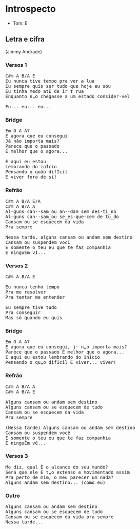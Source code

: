 # Introspecto
* Tom: E

## Letra e cifra
(Jimmy Andrade)
### Versos 1
<pre>
C#m A B/A E
Eu nunca tive tempo pra ver a lua
Eu sempre quis ser tudo que hoje eu sou
Eu tinha medo atÈ de ir ‡ rua
Enquanto n„o chegasse a um estado consider·vel

Eu... eu... eu...
</pre>
### Bridge
<pre>
Em G A A7
E agora que eu consegui
Já não importa mais?
Parece que o passado
É melhor que o agora...

E aqui eu estou
Lembrando do inÌcio
Pensando o quão difÌcil
É viver fora de si!
</pre>
### Refrão
<pre>
C#m A B/A E/A
C#m A B/A A
Al-guns can--sam_ou an--dam sem des-ti_no
Al-guns can--sam_ou se_es-que-cem de tu_do
Cansam ou se esquecem da vida
Pra sempre 

Nessa tarde, alguns cansam ou andam sem destino
Cansam ou suspendem vocÍ
E somente o teu eu que te faz companhia
E ninguÈm vÍ...
</pre>
### Versos 2
<pre>
C#m A B/A E

Eu nunca tenho tempo
Pra me resolver
Pra tentar me entender

Eu sempre tive tudo
Pra conseguir
Mas só quando eu quis
</pre>
### Bridge
<pre>
Em G A A7
E agora que eu consegui, j· n„o importa mais?
Parece que o passado È melhor que o agora...
E aqui eu estou lembrando do inÌcio
Pensando o qu„o difÌcil È viver... viver!
</pre>
### Refrão
<pre>
C#m A B/A A
C#m A B/A E

Alguns cansam ou andam sem destino
Alguns cansam ou se esquecem de tudo
Cansam ou se esquecem da vida
Pra sempre 

(Nessa tarde) Alguns cansam ou andam sem destino
Cansam ou suspendem você
E somente o teu eu que te faz companhia
E ninguÈm vê...
</pre>
### Versos 3
<pre>
Me diz, qual È o alcance do seu mundo?
Será que ele È t„o extenso e movimentado assim
Pra perto de mim, o meu parecer um nada?
Alguns andam sem destino... (como eu) 
</pre>
### Outro
<pre>
Alguns cansam ou andam sem destino
Alguns cansam ou se esquecem de tudo
Cansam ou se esquecem da vida pra sempre
Nessa tarde...
</pre>
